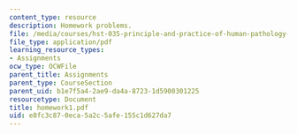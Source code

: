 ```yaml
---
content_type: resource
description: Homework problems.
file: /media/courses/hst-035-principle-and-practice-of-human-pathology-spring-2003/e8fc3c870eca5a2c5afe155c1d627da7_homework1.pdf
file_type: application/pdf
learning_resource_types:
- Assignments
ocw_type: OCWFile
parent_title: Assignments
parent_type: CourseSection
parent_uid: b1e7f5a4-2ae9-da4a-8723-1d5900301225
resourcetype: Document
title: homework1.pdf
uid: e8fc3c87-0eca-5a2c-5afe-155c1d627da7
---
```

